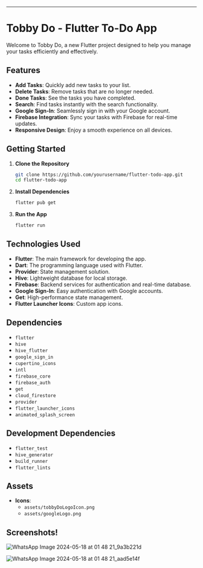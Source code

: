 ---

# Tobby Do - Flutter To-Do App

Welcome to Tobby Do, a new Flutter project designed to help you manage your tasks efficiently and effectively.

## Features

- **Add Tasks**: Quickly add new tasks to your list.
- **Delete Tasks**: Remove tasks that are no longer needed.
- **Done Tasks**: See the tasks you have completed.
- **Search**: Find tasks instantly with the search functionality.
- **Google Sign-In**: Seamlessly sign in with your Google account.
- **Firebase Integration**: Sync your tasks with Firebase for real-time updates.
- **Responsive Design**: Enjoy a smooth experience on all devices.

## Getting Started

1. **Clone the Repository**
   ```sh
   git clone https://github.com/yourusername/flutter-todo-app.git
   cd flutter-todo-app
   ```

2. **Install Dependencies**
   ```sh
   flutter pub get
   ```

3. **Run the App**
   ```sh
   flutter run
   ```

## Technologies Used

- **Flutter**: The main framework for developing the app.
- **Dart**: The programming language used with Flutter.
- **Provider**: State management solution.
- **Hive**: Lightweight database for local storage.
- **Firebase**: Backend services for authentication and real-time database.
- **Google Sign-In**: Easy authentication with Google accounts.
- **Get**: High-performance state management.
- **Flutter Launcher Icons**: Custom app icons.

## Dependencies

- `flutter`
- `hive`
- `hive_flutter`
- `google_sign_in`
- `cupertino_icons`
- `intl`
- `firebase_core`
- `firebase_auth`
- `get`
- `cloud_firestore`
- `provider`
- `flutter_launcher_icons`
- `animated_splash_screen`

## Development Dependencies

- `flutter_test`
- `hive_generator`
- `build_runner`
- `flutter_lints`

## Assets

- **Icons**:
  - `assets/tobbyDoLogoIcon.png`
  - `assets/googleLogo.png`

## Screenshots!

![WhatsApp Image 2024-05-18 at 01 48 21_9a3b221d](https://github.com/eynsmre/TobbyDo/assets/99328052/84389e81-9503-40c5-97e1-71ed89ca061e)

![WhatsApp Image 2024-05-18 at 01 48 21_aad5e14f](https://github.com/eynsmre/TobbyDo/assets/99328052/6f4b3797-bdb9-4bb7-9915-108017768632)

